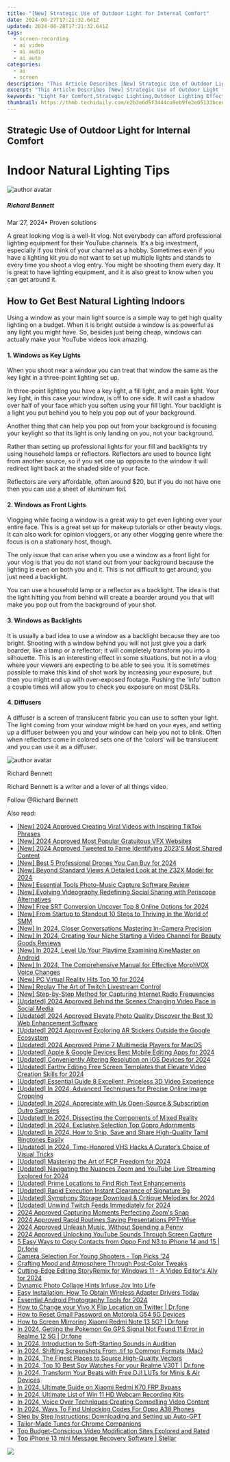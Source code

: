 ```yaml
---
title: "[New] Strategic Use of Outdoor Light for Internal Comfort"
date: 2024-08-27T17:21:32.641Z
updated: 2024-08-28T17:21:32.641Z
tags: 
  - screen-recording
  - ai video
  - ai audio
  - ai auto
categories: 
  - ai
  - screen
description: "This Article Describes [New] Strategic Use of Outdoor Light for Internal Comfort"
excerpt: "This Article Describes [New] Strategic Use of Outdoor Light for Internal Comfort"
keywords: "Light For Comfort,Strategic Lighting,Outdoor Lighting Effects,Indoor Cozy Ambiance,Natural Illumination Benefits,Efficient Light Use,Outdoor Light Impact"
thumbnail: https://thmb.techidaily.com/e2b3e6d5f3444ca9eb9fe2e05133bcedc239a2116beb3419cf2a3656ee84dbb0.jpg
---
```


## Strategic Use of Outdoor Light for Internal Comfort

# Indoor Natural Lighting Tips

![author avatar](https://images.wondershare.com/filmora/article-images/richard-bennett.jpg)

##### Richard Bennett

 Mar 27, 2024• Proven solutions

 A great looking vlog is a well-lit vlog. Not everybody can afford professional lighting equipment for their YouTube channels. It’s a big investment, especially if you think of your channel as a hobby. Sometimes even if you have a lighting kit you do not want to set up multiple lights and stands to every time you shoot a vlog entry. You might be shooting them every day. It is great to have lighting equipment, and it is also great to know when you can get around it.

## How to Get Best Natural Lighting Indoors

 Using a window as your main light source is a simple way to get high quality lighting on a budget. When it is bright outside a window is as powerful as any light you might have. So, besides just being cheap, windows can actually make your YouTube videos look amazing.

#### 1\. Windows as Key Lights

 When you shoot near a window you can treat that window the same as the key light in a three-point lighting set up.

 In three-point lighting you have a key light, a fill light, and a main light. Your key light, in this case your window, is off to one side. It will cast a shadow over half of your face which you soften using your fill light. Your backlight is a light you put behind you to help you pop out of your background.

 Another thing that can help you pop out from your background is focusing your keylight so that its light is only landing on you, not your background.

 Rather than setting up professional lights for your fill and backlights try using household lamps or reflectors. Reflectors are used to bounce light from another source, so if you set one up opposite to the window it will redirect light back at the shaded side of your face.

 Reflectors are very affordable, often around $20, but if you do not have one then you can use a sheet of aluminum foil.

#### 2\. Windows as Front Lights

 Vlogging while facing a window is a great way to get even lighting over your entire face. This is a great set up for makeup tutorials or other beauty vlogs. It can also work for opinion vloggers, or any other vlogging genre where the focus is on a stationary host, though.

 The only issue that can arise when you use a window as a front light for your vlog is that you do not stand out from your background because the lighting is even on both you and it. This is not difficult to get around; you just need a backlight.

 You can use a household lamp or a reflector as a backlight. The idea is that the light hitting you from behind will create a boarder around you that will make you pop out from the background of your shot.

#### 3\. Windows as Backlights

 It is usually a bad idea to use a window as a backlight because they are too bright. Shooting with a window behind you will not just give you a dark boarder, like a lamp or a reflector; it will completely transform you into a silhouette. This is an interesting effect in some situations, but not in a vlog where your viewers are expecting to be able to see you. It is sometimes possible to make this kind of shot work by increasing your exposure, but then you might end up with over-exposed footage. Pushing the ‘info’ button a couple times will allow you to check you exposure on most DSLRs.

#### 4\. Diffusers

 A diffuser is a screen of translucent fabric you can use to soften your light. The light coming from your window might be hard on your eyes, and setting up a diffuser between you and your window can help you not to blink. Often when reflectors come in colored sets one of the ‘colors’ will be translucent and you can use it as a diffuser.

![author avatar](https://images.wondershare.com/filmora/article-images/richard-bennett.jpg)

Richard Bennett

Richard Bennett is a writer and a lover of all things video.

Follow @Richard Bennett


<ins class="adsbygoogle"
     style="display:block"
     data-ad-format="autorelaxed"
     data-ad-client="ca-pub-7571918770474297"
     data-ad-slot="1223367746"></ins>



<ins class="adsbygoogle"
     style="display:block"
     data-ad-client="ca-pub-7571918770474297"
     data-ad-slot="8358498916"
     data-ad-format="auto"
     data-full-width-responsive="true"></ins>






<span class="atpl-alsoreadstyle">Also read:</span>
<div><ul>
<li><a href="https://tiktok-video-files.techidaily.com/new-2024-approved-creating-viral-videos-with-inspiring-tiktok-phrases/"><u>[New] 2024 Approved  Creating Viral Videos with Inspiring TikTok Phrases</u></a></li>
<li><a href="https://fox-direct.techidaily.com/new-2024-approved-most-popular-gratuitous-vfx-websites/"><u>[New] 2024 Approved  Most Popular Gratuitous VFX Websites</u></a></li>
<li><a href="https://twitter-videos.techidaily.com/new-2024-approved-tweeted-to-fame-identifying-2023s-most-shared-content/"><u>[New] 2024 Approved  Tweeted to Fame  Identifying 2023'S Most Shared Content</u></a></li>
<li><a href="https://fox-direct.techidaily.com/new-best-5-professional-drones-you-can-buy-for-2024/"><u>[New] Best 5 Professional Drones You Can Buy for 2024</u></a></li>
<li><a href="https://fox-direct.techidaily.com/new-beyond-standard-views-a-detailed-look-at-the-z32x-model-for-2024/"><u>[New] Beyond Standard Views  A Detailed Look at the Z32X Model for 2024</u></a></li>
<li><a href="https://fox-direct.techidaily.com/new-essential-tools-photo-music-capture-software-review/"><u>[New] Essential Tools  Photo-Music Capture Software Review</u></a></li>
<li><a href="https://some-techniques.techidaily.com/new-evolving-videography-redefining-social-sharing-with-periscope-alternatives/"><u>[New] Evolving Videography  Redefining Social Sharing with Periscope Alternatives</u></a></li>
<li><a href="https://fox-direct.techidaily.com/new-free-srt-conversion-uncover-top-8-online-options-for-2024/"><u>[New] Free SRT Conversion  Uncover Top 8 Online Options for 2024</u></a></li>
<li><a href="https://fox-direct.techidaily.com/new-from-startup-to-standout-10-steps-to-thriving-in-the-world-of-smm/"><u>[New] From Startup to Standout  10 Steps to Thriving in the World of SMM</u></a></li>
<li><a href="https://fox-direct.techidaily.com/new-in-2024-closer-conversations-mastering-in-camera-precision/"><u>[New] In 2024, Closer Conversations  Mastering In-Camera Precision</u></a></li>
<li><a href="https://fox-direct.techidaily.com/new-in-2024-creating-your-niche-starting-a-video-channel-for-beauty-goods-reviews/"><u>[New] In 2024, Creating Your Niche  Starting a Video Channel for Beauty Goods Reviews</u></a></li>
<li><a href="https://fox-direct.techidaily.com/new-in-2024-level-up-your-playtime-examining-kinemaster-on-android/"><u>[New] In 2024, Level Up Your Playtime  Examining KineMaster on Android</u></a></li>
<li><a href="https://fox-direct.techidaily.com/new-in-2024-the-comprehensive-manual-for-effective-morphvox-voice-changes/"><u>[New] In 2024, The Comprehensive Manual for Effective MorphVOX Voice Changes</u></a></li>
<li><a href="https://fox-helps.techidaily.com/new-pc-virtual-reality-hits-top-10-for-2024/"><u>[New] PC Virtual Reality Hits  Top 10 for 2024</u></a></li>
<li><a href="https://fox-direct.techidaily.com/new-replay-the-art-of-twitch-livestream-control/"><u>[New] Replay  The Art of Twitch Livestream Control</u></a></li>
<li><a href="https://extra-approaches.techidaily.com/new-step-by-step-method-for-capturing-internet-radio-frequencies/"><u>[New] Step-by-Step Method for Capturing Internet Radio Frequencies</u></a></li>
<li><a href="https://fox-direct.techidaily.com/updated-2024-approved-behind-the-scenes-changing-video-pace-in-social-media/"><u>[Updated] 2024 Approved  Behind the Scenes  Changing Video Pace in Social Media</u></a></li>
<li><a href="https://fox-direct.techidaily.com/updated-2024-approved-elevate-photo-quality-discover-the-best-10-web-enhancement-software/"><u>[Updated] 2024 Approved  Elevate Photo Quality  Discover the Best 10 Web Enhancement Software</u></a></li>
<li><a href="https://fox-direct.techidaily.com/updated-2024-approved-exploring-ar-stickers-outside-the-google-ecosystem/"><u>[Updated] 2024 Approved  Exploring AR Stickers Outside the Google Ecosystem</u></a></li>
<li><a href="https://fox-direct.techidaily.com/updated-2024-approved-prime-7-multimedia-players-for-macos/"><u>[Updated] 2024 Approved  Prime 7 Multimedia Players for MacOS</u></a></li>
<li><a href="https://fox-direct.techidaily.com/updated-apple-and-google-devices-best-mobile-editing-apps-for-2024/"><u>[Updated] Apple & Google Devices  Best Mobile Editing Apps for 2024</u></a></li>
<li><a href="https://fox-direct.techidaily.com/updated-conveniently-altering-resolution-on-ios-devices-for-2024/"><u>[Updated] Conveniently Altering Resolution on iOS Devices for 2024</u></a></li>
<li><a href="https://fox-direct.techidaily.com/updated-earthy-editing-free-screen-templates-that-elevate-video-creation-skills-for-2024/"><u>[Updated] Earthy Editing  Free Screen Templates that Elevate Video Creation Skills for 2024</u></a></li>
<li><a href="https://fox-direct.techidaily.com/updated-essential-guide-8-excellent-priceless-3d-video-experience/"><u>[Updated] Essential Guide  8 Excellent, Priceless 3D Video Experience</u></a></li>
<li><a href="https://fox-direct.techidaily.com/updated-in-2024-advanced-techniques-for-precise-online-image-cropping/"><u>[Updated] In 2024, Advanced Techniques for Precise Online Image Cropping</u></a></li>
<li><a href="https://fox-direct.techidaily.com/updated-in-2024-appreciate-with-us-open-source-and-subscription-outro-samples/"><u>[Updated] In 2024, Appreciate with Us  Open-Source & Subscription Outro Samples</u></a></li>
<li><a href="https://fox-direct.techidaily.com/updated-in-2024-dissecting-the-components-of-mixed-reality/"><u>[Updated] In 2024, Dissecting the Components of Mixed Reality</u></a></li>
<li><a href="https://fox-direct.techidaily.com/updated-in-2024-exclusive-selection-top-gopro-adornments/"><u>[Updated] In 2024, Exclusive Selection  Top Gopro Adornments</u></a></li>
<li><a href="https://fox-direct.techidaily.com/updated-in-2024-how-to-snip-save-and-share-high-quality-tamil-ringtones-easily/"><u>[Updated] In 2024, How to Snip, Save and Share High-Quality Tamil Ringtones Easily</u></a></li>
<li><a href="https://fox-direct.techidaily.com/updated-in-2024-time-honored-vhs-hacks-a-curators-choice-of-visual-tricks/"><u>[Updated] In 2024, Time-Honored VHS Hacks  A Curator’s Choice of Visual Tricks</u></a></li>
<li><a href="https://fox-direct.techidaily.com/updated-mastering-the-art-of-fcp-freedom-for-2024/"><u>[Updated] Mastering the Art of FCP Freedom for 2024</u></a></li>
<li><a href="https://fox-direct.techidaily.com/updated-navigating-the-nuances-zoom-and-youtube-live-streaming-explored-for-2024/"><u>[Updated] Navigating the Nuances  Zoom and YouTube Live Streaming Explored for 2024</u></a></li>
<li><a href="https://fox-direct.techidaily.com/updated-prime-locations-to-find-rich-text-enhancements/"><u>[Updated] Prime Locations to Find Rich Text Enhancements</u></a></li>
<li><a href="https://extra-approaches.techidaily.com/updated-rapid-execution-instant-clearance-of-signature-bg/"><u>[Updated] Rapid Execution  Instant Clearance of Signature Bg</u></a></li>
<li><a href="https://screen-video-capture.techidaily.com/updated-symphony-storage-download-and-critique-melodies-for-2024/"><u>[Updated] Symphony Storage  Download & Critique Melodies for 2024</u></a></li>
<li><a href="https://fox-direct.techidaily.com/updated-unwind-twitch-feeds-immediately-for-2024/"><u>[Updated] Unwind Twitch Feeds Immediately for 2024</u></a></li>
<li><a href="https://video-capture.techidaily.com/2024-approved-capturing-moments-perfecting-zooms-snap/"><u>2024 Approved  Capturing Moments  Perfecting Zoom's Snap</u></a></li>
<li><a href="https://screen-recording.techidaily.com/2024-approved-rapid-routines-saving-presentations-ppt-wise/"><u>2024 Approved  Rapid Routines  Saving Presentations PPT-Wise</u></a></li>
<li><a href="https://facebook-video-recording.techidaily.com/2024-approved-unleash-music-without-spending-a-penny/"><u>2024 Approved  Unleash Music, Without Spending a Penny</u></a></li>
<li><a href="https://youtube-blog.techidaily.com/approved-unlocking-youtube-sounds-through-screen-capture/"><u>2024 Approved  Unlocking YouTube Sounds Through Screen Capture</u></a></li>
<li><a href="https://blog-min.techidaily.com/5-easy-ways-to-copy-contacts-from-oppo-find-n3-to-iphone-14-and-15-drfone-by-drfone-transfer-from-android-transfer-from-android/"><u>5 Easy Ways to Copy Contacts from Oppo Find N3 to iPhone 14 and 15 | Dr.fone</u></a></li>
<li><a href="https://fox-direct.techidaily.com/camera-selection-for-young-shooters-top-picks-24/"><u>Camera Selection For Young Shooters - Top Picks '24</u></a></li>
<li><a href="https://fox-direct.techidaily.com/crafting-mood-and-atmosphere-through-post-color-tweaks/"><u>Crafting Mood and Atmosphere Through Post-Color Tweaks</u></a></li>
<li><a href="https://fox-direct.techidaily.com/cutting-edge-editing-storyremix-for-windows-11-a-video-editors-ally-for-2024/"><u>Cutting-Edge Editing  StoryRemix for Windows 11 - A Video Editor's Ally for 2024</u></a></li>
<li><a href="https://fox-direct.techidaily.com/dynamic-photo-collage-hints-infuse-joy-into-life/"><u>Dynamic Photo Collage Hints  Infuse Joy Into Life</u></a></li>
<li><a href="https://win-dash.techidaily.com/easy-installation-how-to-obtain-wireless-adapter-drivers-today/"><u>Easy Installation: How To Obtain Wireless Adapter Drivers Today</u></a></li>
<li><a href="https://fox-direct.techidaily.com/essential-android-photography-tools-for-2024/"><u>Essential Android Photography Tools for 2024</u></a></li>
<li><a href="https://location-social.techidaily.com/how-to-change-your-vivo-x-flip-location-on-twitter-drfone-by-drfone-virtual-android/"><u>How to Change your Vivo X Flip Location on Twitter | Dr.fone</u></a></li>
<li><a href="https://android-unlock.techidaily.com/how-to-reset-gmail-password-on-motorola-g54-5g-devices-by-drfone-android/"><u>How to Reset Gmail Password on Motorola G54 5G Devices</u></a></li>
<li><a href="https://screen-mirror.techidaily.com/how-to-screen-mirroring-xiaomi-redmi-note-13-5g-drfone-by-drfone-android/"><u>How to Screen Mirroring Xiaomi Redmi Note 13 5G? | Dr.fone</u></a></li>
<li><a href="https://android-location.techidaily.com/in-2024-getting-the-pokemon-go-gps-signal-not-found-11-error-in-realme-12-5g-drfone-by-drfone-virtual/"><u>In 2024, Getting the Pokemon Go GPS Signal Not Found 11 Error in Realme 12 5G | Dr.fone</u></a></li>
<li><a href="https://extra-support.techidaily.com/in-2024-introduction-to-soft-starting-sounds-in-audition/"><u>In 2024, Introduction to Soft-Starting Sounds in Audition</u></a></li>
<li><a href="https://screen-video-capture.techidaily.com/in-2024-shifting-screenshots-from-tif-to-common-formats-mac/"><u>In 2024, Shifting Screenshots From .tif to Common Formats (Mac)</u></a></li>
<li><a href="https://fox-direct.techidaily.com/in-2024-the-finest-places-to-source-high-quality-vectors/"><u>In 2024, The Finest Places to Source High-Quality Vectors</u></a></li>
<li><a href="https://android-location-track.techidaily.com/in-2024-top-10-best-spy-watches-for-your-realme-v30t-drfone-by-drfone-virtual-android/"><u>In 2024, Top 10 Best Spy Watches For your Realme V30T | Dr.fone</u></a></li>
<li><a href="https://fox-direct.techidaily.com/in-2024-transform-your-beats-with-free-dji-luts-for-minis-and-air-devices/"><u>In 2024, Transform Your Beats with Free DJI LUTs for Minis & Air Devices</u></a></li>
<li><a href="https://bypass-frp.techidaily.com/in-2024-ultimate-guide-on-xiaomi-redmi-k70-frp-bypass-by-drfone-android/"><u>In 2024, Ultimate Guide on Xiaomi Redmi K70 FRP Bypass</u></a></li>
<li><a href="https://video-capture.techidaily.com/in-2024-ultimate-list-of-win-11-hd-webcam-recording-kits/"><u>In 2024, Ultimate List of Win 11 HD Webcam Recording Kits</u></a></li>
<li><a href="https://remote-screen-capture.techidaily.com/in-2024-voice-over-techniques-creating-compelling-video-content/"><u>In 2024, Voice Over Techniques  Creating Compelling Video Content</u></a></li>
<li><a href="https://sim-unlock.techidaily.com/in-2024-ways-to-find-unlocking-codes-for-oppo-a38-phones-by-drfone-android/"><u>In 2024, Ways To Find Unlocking Codes For Oppo A38 Phones</u></a></li>
<li><a href="https://tech-haven.techidaily.com/step-by-step-instructions-downloading-and-setting-up-auto-gpt/"><u>Step by Step Instructions: Downloading and Setting up Auto-GPT</u></a></li>
<li><a href="https://fox-direct.techidaily.com/tailor-made-tunes-for-chrome-companions/"><u>Tailor-Made Tunes for Chrome Companions</u></a></li>
<li><a href="https://extra-information.techidaily.com/top-budget-conscious-video-modification-sites-explored-and-rated/"><u>Top Budget-Conscious Video Modification Sites Explored and Rated</u></a></li>
<li><a href="https://techidaily.com/top-iphone-13-mini-message-recovery-software-stellar-by-stellar-data-recovery-ios-iphone-data-recovery/"><u>Top iPhone 13 mini Message Recovery Software | Stellar</u></a></li>
</ul></div>

<!-- affiliate ads begin -->
<a href="https://store.revouninstaller.com/order/checkout.php?PRODS=28010250&QTY=1&AFFILIATE=108875&CART=1"><img src="https://secure.avangate.com/images/merchant/4282ec8de8c9be897e7aff4aa231b1a4/336__280a.jpg" border="0"></a>
<!-- affiliate ads end -->